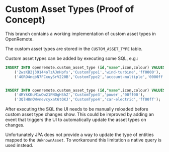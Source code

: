 # Custom Asset Types (Proof of Concept)

This branch contains a working implementation of custom asset types in OpenRemote.

The custom asset types are stored in the `CUSTOM_ASSET_TYPE` table.

Custom asset types can be added by executing some SQL, e.g.:

```sql
INSERT INTO openremote.custom_asset_type (id,"name",icon,colour) VALUES
	('2wzKB2j39144oTzAJnHpfs','CustomType1','wind-turbine','ff0000'),
	('4GRO4nqbN7FCxuySrV220B','CustomType2','account-multiple','0000ff');


INSERT INTO openremote.custom_asset_type (id,"name",icon,colour) VALUES
	('4RYkKKuM1wOw21PNOgHShZ','CustomType3','power','00ff00'),
	('3QlH8nQWvnevcyxat6tQKJ','CustomType4','car-electric','ff00ff');
```

After executing the SQL the UI needs to be manually reloaded before custom asset type changes show.
This could be improved by adding an event that triggers the UI to automatically update the asset types on changes.

Unfortunately JPA does not provide a way to update the type of entities mapped to the `UnknownAsset`.
To workaround this limitation a native query is used instead.
